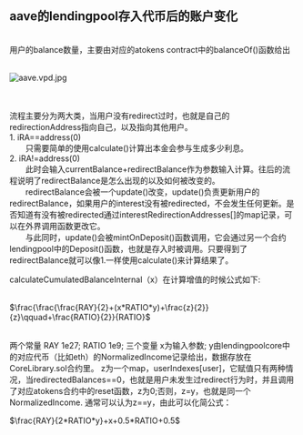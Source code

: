 ## aave的lendingpool存入代币后的账户变化  



<br/>
用户的balance数量，主要由对应的atokens contract中的balanceOf()函数给出  
<br/>
<br/>

![aave.vpd.jpg](attachment:aave.vpd.jpg)

<br/>
<br/>
流程主要分为两大类，当用户没有redirect过时，也就是自己的redirectionAddress指向自己，以及指向其他用户。<br/>
1. iRA==address(0)<br/>
    &emsp;&emsp;只需要简单的使用calculate()计算出本金会参与生成多少利息。<br/>
2. iRA!=address(0)<br/>
    &emsp;&emsp;此时会输入currentBalance+redirectBalance作为参数输入计算。往后的流程说明了redirectBalance是怎么出现的以及如何被改变的。<br/> &emsp;&emsp;redirectBalance会被一个update()改变，update()负责更新用户的redirectBalance，如果用户的interest没有被redirected，不会发生任何更新。是否知道有没有被redirected通过interestRedirectionAddresses[]的map记录，可以在外界调用函数更改它。<br/>
    &emsp;&emsp;与此同时，update()会被mintOnDeposit()函数调用，它会通过另一个合约lendingpool中的Deposit()函数，也就是存入时被调用。只要得到了redirectBalance就可以像1.一样使用calculate()来计算结果了。<br/>

calculateCumulatedBalanceInternal（x）在计算增值的时候公式如下:<br/>

<br/>$\frac{\frac{\frac{RAY}{2}+(x*RATIO*y)+\frac{z}{2}}{z}\qquad+\frac{RATIO}{2}}{RATIO}$<br/>

<br/>
两个常量 RAY 1e27; RATIO 1e9;  
三个变量 x为输入参数;  
y由lendingpoolcore中的对应代币（比如eth）的NormalizedIncome记录给出，数据存放在CoreLibrary.sol合约里。  
z为一个map，userIndexes[user]，它赋值只有两种情况，当redirectedBalances==0，也就是用户未发生过redirect行为时，并且调用了对应atokens合约中的reset函数，z为0;否则，z=y，也就是同一个NormalizedIncome.
通常可以认为z==y，由此可以化简公式：
<br/>

$\frac{RAY}{2*RATIO*y}+x+0.5*RATIO+0.5$
